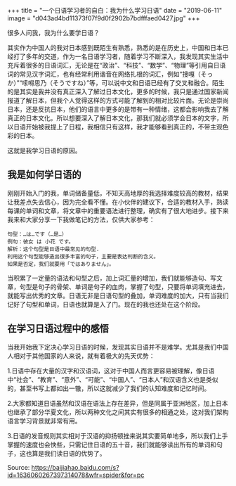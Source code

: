 +++
title = "一个日语学习者的自白：我为什么学习日语"
date = "2019-06-11"
image = "d043ad4bd11373f07f9d0f2902b7bdfffaed0427.jpg"
+++

很多人问我，我为什么要学日语？

其实作为中国人的我对日本感到既陌生有熟悉，熟悉的是在历史上，中国和日本已经打了多年的交道，作为一名日语学习者，随着学习不断深入，我发现其实生活中充斥着很多的日语词汇，无论是在“政治”、“科技”、“数学”、“物理”等引用自日语词的常见汉字词汇，也有经常利用谐音在网络扎根的词汇，例如“搜嘎（そっか）”“嗦嘚思乃（そうですね）”等，可以说中文和日语已经有了交叉和融合。陌生的是其实是我并没有真正深入了解过日本文化，更多的时候，我只是通过国家新闻报道了解日本，但我个人觉得这样的方式可能了解到的相对比较片面。无论是崇尚日本，还是反抗日本，他们的语言中更多的是带有一种情绪，这都会影响我去了解真正的日本文化。所以想要深入了解日本文化，那我们就必须学会日本的文字，所以日语开始被我提上了日程，我相信只有这样，我才能够看到真正的，不带主观色彩的日本。

这就是我学习日语的原因。

## 我是如何学日语的

刚刚开始入门的我，单词储备量低，不知天高地厚的我选择难度较高的教材，结果让我差点失去信心，因为完全看不懂。在小伙伴的建议下，合适的教材入手，熟读每课的单词和文章，将文章中的重要语法进行整理，确实有了很大地进步。接下来我来和大家分享一下我做笔记的方法，仅供大家参考：

```text
句型：…は…です（…是…）
例句：彼女 は 小花 です。
解析：这个句型是日语中最常见的句型.
利用这个句型能够造出很多丰富的句子，主要是表达判断的含义。
如果是否定，我们就要用「ではありません」。
```

当积累了一定量的语法和句型之后，加上词汇量的增加，我们就能够造句、写文章，句型是句子的骨架、单词是句子的血肉，掌握了句型，只要将单词填充进去，就能写出优秀的文章。日语无非是日语句型的叠加，单词难度的加大，只有当我们记好了句型和单词，日语也就算是入了门。现在的我也还处在这个阶段。

## 在学习日语过程中的感悟

当我开始我下定决心学习日语的时候，发现其实日语并不是难学。尤其是我们中国人相对于其他国家的人来说，就有着极大的先天优势：

1.日语中存在大量的汉字和汉语词，这对于中国人而言更容易被理解，像日语中“社会”、“教育”、“意外”、“可能”、“中国人”、“日本人”和汉语含义也是类似的，甚至书写上都如出一辙，所以这就减少了我们的认知难度和记忆时间。

2.大家都知道日语虽然和汉语在语法上存在差异，但是同属于亚洲地区，加上日本也继承了部分华夏文化，所以两种文化之间其实有很多的相通之处，这对我们架构语言学习背景就非常有用。

3.日语的发音规则其实相对于汉语的抑扬顿挫来说其实要简单地多，所以我们上手掌握的速度也会快些，只需记住日语的五十音，我们就能够读出所有的单词和句子，这也算是我们读日语的优势了。

Source: <https://baijiahao.baidu.com/s?id=1636060267397314078&wfr=spider&for=pc>
